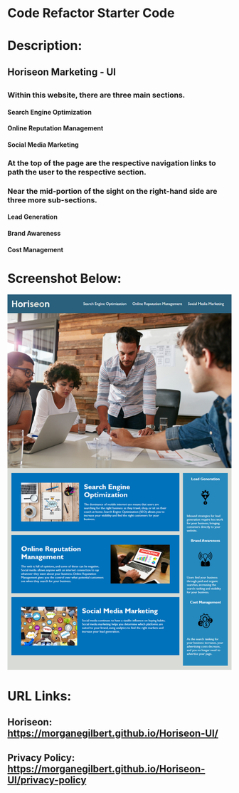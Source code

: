 # Code Refactor Starter Code
# Description:
## Horiseon Marketing - UI
## 
### Within this website, there are three main sections.
#### Search Engine Optimization
#### Online Reputation Management
#### Social Media Marketing

### At the top of the page are the respective navigation links to path the user to the respective section.

### Near the mid-portion of the sight on the right-hand side are three more sub-sections.
#### Lead Generation
#### Brand Awareness
#### Cost Management

# Screenshot Below:
![Challenge Demo Screenshot](./assets/images/demo.png "Challenge Demo")

# URL Links:
## Horiseon: https://morganegilbert.github.io/Horiseon-UI/

## Privacy Policy: https://morganegilbert.github.io/Horiseon-UI/privacy-policy
